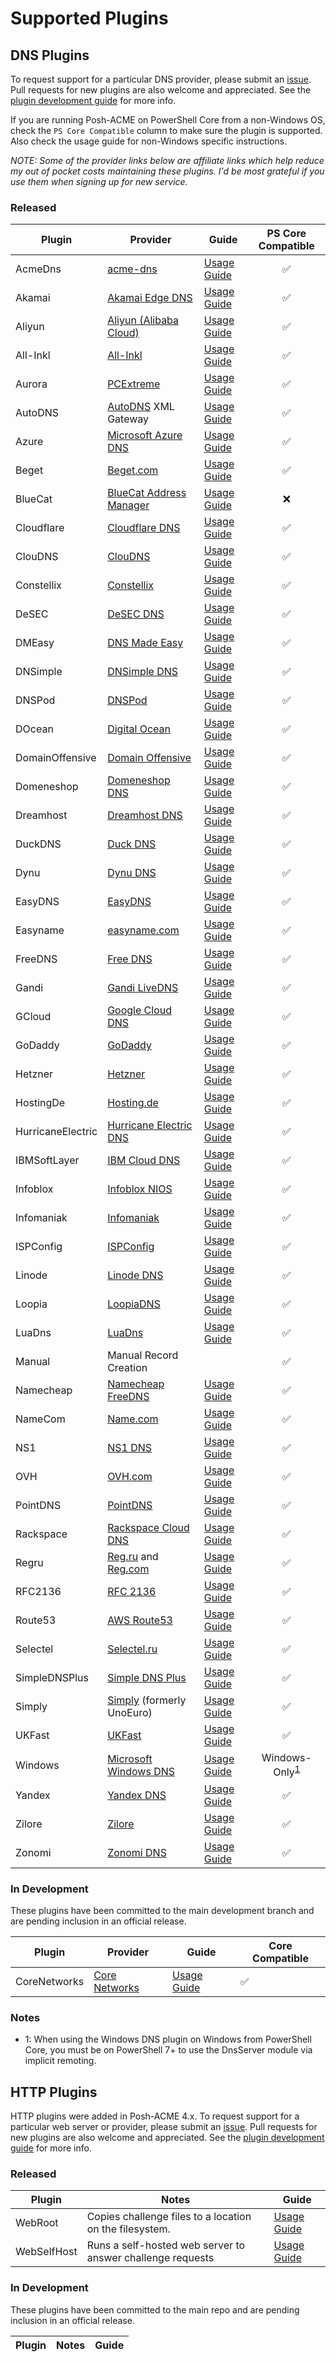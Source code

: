 # Supported Plugins

## DNS Plugins

To request support for a particular DNS provider, please submit an [issue](https://github.com/rmbolger/Posh-ACME/issues). Pull requests for new plugins are also welcome and appreciated. See the [plugin development guide](Plugin-Development-Guide.md) for more info.

If you are running Posh-ACME on PowerShell Core from a non-Windows OS, check the `PS Core Compatible` column to make sure the plugin is supported. Also check the usage guide for non-Windows specific instructions.

*NOTE: Some of the provider links below are affiliate links which help reduce my out of pocket costs maintaining these plugins. I'd be most grateful if you use them when signing up for new service.*

### Released

Plugin | Provider | Guide | PS Core Compatible
------ | -------- | ----- | :----------------:
AcmeDns | [acme-dns](https://github.com/joohoi/acme-dns) | [Usage Guide](AcmeDns.md) | :white_check_mark:
Akamai | [Akamai Edge DNS](https://www.akamai.com/products/edge-dns) | [Usage Guide](Akamai.md) | :white_check_mark:
Aliyun | [Aliyun (Alibaba Cloud)](https://www.alibabacloud.com/product/dns) | [Usage Guide](Aliyun.md) | :white_check_mark:
All-Inkl | [All-Inkl](https://all-inkl.com/) | [Usage Guide](All-Inkl.md) | :white_check_mark:
Aurora | [PCExtreme](https://pcextreme.nl/) | [Usage Guide](Aurora.md) | :white_check_mark:
AutoDNS | [AutoDNS](https://help.internetx.com/x/Qwfj) XML Gateway | [Usage Guide](AutoDNS.md) | :white_check_mark:
Azure | [Microsoft Azure DNS](https://azure.microsoft.com/en-us/services/dns/) | [Usage Guide](Azure.md) | :white_check_mark:
Beget | [Beget.com](https://beget.com) | [Usage Guide](Beget.md) | :white_check_mark:
BlueCat | [BlueCat Address Manager](https://www.bluecatnetworks.com/platform/management/bluecat-address-manager/) | [Usage Guide](BlueCat.md) | :x:
Cloudflare | [Cloudflare DNS](https://www.cloudflare.com/dns) | [Usage Guide](Cloudflare.md) | :white_check_mark:
ClouDNS | [ClouDNS](https://www.cloudns.net/aff/id/224075/) | [Usage Guide](ClouDNS.md) | :white_check_mark:
Constellix | [Constellix](https://constellix.com/) | [Usage Guide](Constellix.md) | :white_check_mark:
DeSEC | [DeSEC DNS](https://desec.io/#!/en/product/dnshosting) | [Usage Guide](DeSEC.md) | :white_check_mark:
DMEasy | [DNS Made Easy](https://dnsmadeeasy.com/) | [Usage Guide](DMEasy.md) | :white_check_mark:
DNSimple | [DNSimple DNS](https://dnsimple.com/r/c9b80a2f227e49) | [Usage Guide](DNSimple.md) | :white_check_mark:
DNSPod | [DNSPod](https://www.dnspod.com/) | [Usage Guide](DNSPod.md) | :white_check_mark:
DOcean | [Digital Ocean](https://m.do.co/c/d515942ef761) | [Usage Guide](DOcean.md) | :white_check_mark:
DomainOffensive | [Domain Offensive](https://do.de) | [Usage Guide](DomainOffensive.md) | :white_check_mark:
Domeneshop | [Domeneshop DNS](https://domene.shop/) | [Usage Guide](Domeneshop.md) | :white_check_mark:
Dreamhost | [Dreamhost DNS](https://www.dreamhost.com/) | [Usage Guide](Dreamhost.md) | :white_check_mark:
DuckDNS | [Duck DNS](https://www.duckdns.org/) | [Usage Guide](DuckDNS.md) | :white_check_mark:
Dynu | [Dynu DNS](https://www.dynu.com) | [Usage Guide](Dynu.md) | :white_check_mark:
EasyDNS | [EasyDNS](https://easydns.com/) | [Usage Guide](EasyDNS.md) | :white_check_mark:
Easyname | [easyname.com](https://www.easyname.com/) | [Usage Guide](Easyname.md) | :white_check_mark:
FreeDNS | [Free DNS](https://freedns.afraid.org) | [Usage Guide](FreeDNS.md) | :white_check_mark:
Gandi | [Gandi LiveDNS](https://www.gandi.net) | [Usage Guide](Gandi.md) | :white_check_mark:
GCloud | [Google Cloud DNS](https://cloud.google.com/dns) | [Usage Guide](GCloud.md) | :white_check_mark:
GoDaddy | [GoDaddy](https://www.godaddy.com) | [Usage Guide](GoDaddy.md) | :white_check_mark:
Hetzner | [Hetzner](https://hetzner.de/) | [Usage Guide](Hetzner.md) | :white_check_mark:
HostingDe | [Hosting.de](https://hosting.de) | [Usage Guide](HostingDe.md) | :white_check_mark:
HurricaneElectric | [Hurricane Electric DNS](https://dns.he.net/) | [Usage Guide](HurricaneElectric.md) | :white_check_mark:
IBMSoftLayer | [IBM Cloud DNS](https://www.ibm.com/cloud/dns) | [Usage Guide](IBMSoftLayer.md) | :white_check_mark:
Infoblox | [Infoblox NIOS](https://www.infoblox.com) | [Usage Guide](Infoblox.md) | :white_check_mark:
Infomaniak | [Infomaniak](https://www.infomaniak.com) | [Usage Guide](Infomaniak.md) | :white_check_mark:
ISPConfig | [ISPConfig](https://www.ispconfig.org/) | [Usage Guide](ISPConfig.md) | :white_check_mark:
Linode | [Linode DNS](https://www.linode.com/?r=4dfd67cf6f1e384ce626f2943620186344bb2ccf) | [Usage Guide](Linode.md) | :white_check_mark:
Loopia | [LoopiaDNS](https://www.loopia.com/loopiadns/) | [Usage Guide](Loopia.md) | :white_check_mark:
LuaDns | [LuaDns](https://www.luadns.com) | [Usage Guide](LuaDns.md) | :white_check_mark:
Manual | Manual Record Creation | | :white_check_mark:
Namecheap | [Namecheap FreeDNS](https://www.namecheap.com/domains/freedns/) | [Usage Guide](Namecheap.md) | :white_check_mark:
NameCom | [Name.com](https://www.name.com/) | [Usage Guide](NameCom.md) | :white_check_mark:
NS1 | [NS1 DNS](https://ns1.com) | [Usage Guide](NS1.md) | :white_check_mark:
OVH | [OVH.com](https://www.ovh.com) | [Usage Guide](OVH.md) | :white_check_mark:
PointDNS | [PointDNS](https://pointhq.com/) | [Usage Guide](PointDNS.md) | :white_check_mark:
Rackspace | [Rackspace Cloud DNS](https://www.rackspace.com/cloud/dns) | [Usage Guide](Rackspace.md) | :white_check_mark:
Regru | [Reg.ru](https://reg.ru/) and [Reg.com](https://reg.com/) | [Usage Guide](Regru.md) | :white_check_mark:
RFC2136 | [RFC 2136](https://tools.ietf.org/html/rfc2136) | [Usage Guide](RFC2136.md) | :white_check_mark:
Route53 | [AWS Route53](https://aws.amazon.com/route53/) | [Usage Guide](Route53.md) | :white_check_mark:
Selectel | [Selectel.ru](https://selectel.ru/en/services/additional/dns/) | [Usage Guide](Selectel.md) | :white_check_mark:
SimpleDNSPlus | [Simple DNS Plus](https://simpledns.com/) | [Usage Guide](SimpleDNSPlus.md) | :white_check_mark:
Simply | [Simply](https://www.simply.com/) (formerly UnoEuro) | [Usage Guide](Simply.md) | :white_check_mark:
UKFast | [UKFast](https://ukfast.co.uk) | [Usage Guide](UKFast.md) | :white_check_mark:
Windows | [Microsoft Windows DNS](https://www.microsoft.com/en-us/cloud-platform/windows-server) | [Usage Guide](Windows.md) | Windows-Only<sup>[1](#windows)</sup>
Yandex | [Yandex DNS](https://connect.yandex.com/) | [Usage Guide](Yandex.md) | :white_check_mark:
Zilore| [Zilore](https://zilore.com/?r=1f752c82378516890a5200006eae8469) | [Usage Guide](Zilore.md) | :white_check_mark:
Zonomi | [Zonomi DNS](https://zonomi.com) | [Usage Guide](Zonomi.md) | :white_check_mark:

### In Development

These plugins have been committed to the main development branch and are pending inclusion in an official release.

Plugin | Provider | Guide | Core Compatible
------ | -------- | ----- | ---------------
CoreNetworks | [Core Networks](https://www.core-networks.de/) | [Usage Guide](CoreNetworks.md) | :white_check_mark:

### Notes

 - <a name="windows">1</a>: When using the Windows DNS plugin on Windows from PowerShell Core, you must be on PowerShell 7+ to use the DnsServer module via implicit remoting.

## HTTP Plugins

HTTP plugins were added in Posh-ACME 4.x. To request support for a particular web server or provider, please submit an [issue](https://github.com/rmbolger/Posh-ACME/issues). Pull requests for new plugins are also welcome and appreciated. See the [plugin development guide](index.md) for more info.

### Released

Plugin | Notes | Guide
------ | ----- | -----
WebRoot | Copies challenge files to a location on the filesystem. | [Usage Guide](WebRoot.md)
WebSelfHost | Runs a self-hosted web server to answer challenge requests | [Usage Guide](WebSelfHost.md)

### In Development

These plugins have been committed to the main repo and are pending inclusion in an official release.

Plugin | Notes | Guide
------ | ----- | -----
